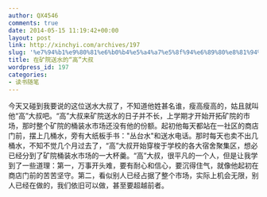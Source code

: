 ```yaml
---
author: QX4546
comments: true
date: 2014-05-15 11:19:42+00:00
layout: post
link: http://xinchyi.com/archives/197
slug: '%e7%94%b1%e9%80%81%e6%b0%b4%e5%a4%a7%e5%8f%94%e6%89%80%e8%81%94%e6%83%b3%e5%88%b0%e7%9a%84'
title: 在矿院送水的“高”大叔
wordpress_id: 197
categories:
- 读书随笔
---
```


今天又碰到我要说的这位送水大叔了，不知道他姓甚名谁，瘦高瘦高的，姑且就叫他“高”大叔吧。“高”大叔来矿院送水的日子并不长，上学期才开始开拓矿院的市场，那时整个矿院的桶装水市场还没有他的份额。起初他每天都站在一社区的商店门前，摆上几桶水，旁有大纸板手书："丛台水"和送水电话。那时每天也卖不出几桶水，不知不觉几个月过去了，“高”大叔开始穿梭于学校的各大宿舍聚集区，想必已经分到了矿院桶装水市场的一大杯羹。“高”大叔，很平凡的一个人，但是让我学到了一些道理：第一，万事开头难，要有耐心和信心，要沉得住气，就像他起初在商店门前的苦苦坚守。第二，看似别人已经占据了整个市场，实际上机会无限，别人已经在做的，我们依旧可以做，甚至要超越前者。
